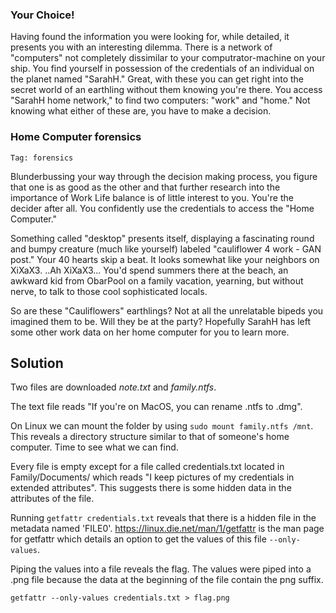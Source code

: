 ### Your Choice!

Having found the information you were looking for, while detailed, it presents you with an interesting dilemma. There is a network of "computers" not completely dissimilar to your computrator-machine on your ship. You find yourself in possession of the credentials of an individual on the planet named "SarahH." Great, with these you can get right into the secret world of an earthling without them knowing you're there. You access "SarahH home network," to find two computers: "work" and "home." Not knowing what either of these are, you have to make a decision.


### Home Computer forensics

`Tag: forensics`

Blunderbussing your way through the decision making process, you figure that one is as good as the other and that further research into the importance of Work Life balance is of little interest to you. You're the decider after all. You confidently use the credentials to access the "Home Computer."

Something called "desktop" presents itself, displaying a fascinating round and bumpy creature (much like yourself) labeled  "cauliflower 4 work - GAN post."  Your 40 hearts skip a beat.  It looks somewhat like your neighbors on XiXaX3.   ..Ah XiXaX3... You'd spend summers there at the beach, an awkward kid from ObarPool on a family vacation, yearning, but without nerve, to talk to those cool sophisticated locals.

So are these "Cauliflowers" earthlings? Not at all the unrelatable bipeds you imagined them to be.  Will they be at the party?  Hopefully SarahH has left some other work data on her home computer for you to learn more.

## Solution

Two files are downloaded *note.txt* and *family.ntfs*.

The text file reads "If you're on MacOS, you can rename .ntfs to .dmg".

On Linux we can mount the folder by using `sudo mount family.ntfs /mnt`. This reveals a directory structure similar to that of someone's home computer. Time to see what we can find.

Every file is empty except for a file called credentials.txt located in Family/Documents/ which reads "I keep pictures of my credentials in extended attributes". This suggests there is some hidden data in the attributes of the file.

Running `getfattr credentials.txt` reveals that there is a hidden file in the metadata named 'FILE0'. https://linux.die.net/man/1/getfattr is the man page for getfattr which details an option to get the values of this file `--only-values`.

Piping the values into a file reveals the flag. The values were piped into a .png file because the data at the beginning of the file contain the png suffix.

`getfattr --only-values credentials.txt > flag.png`
